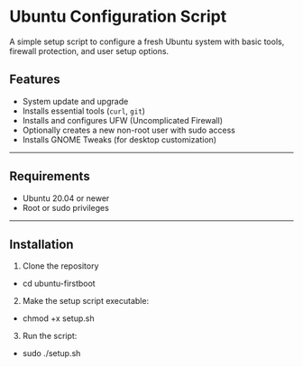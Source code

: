# Ubuntu Configuration Script

A simple setup script to configure a fresh Ubuntu system with basic tools, firewall protection, and user setup options.



## Features

- System update and upgrade
- Installs essential tools (`curl`, `git`)
- Installs and configures UFW (Uncomplicated Firewall)
- Optionally creates a new non-root user with sudo access
- Installs GNOME Tweaks (for desktop customization)

---

## Requirements

- Ubuntu 20.04 or newer
- Root or sudo privileges

---

## Installation

1. Clone the repository

- cd ubuntu-firstboot

2. Make the setup script executable:

- chmod +x setup.sh

3. Run the script:

- sudo ./setup.sh
